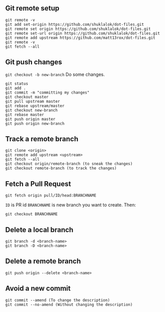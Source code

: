 ## Git remote setup
```
git remote -v
git add set-origin https://github.com/shuklalok/dot-files.git
git remote set origin https://github.com/shuklalok/dot-files.git
git remote set-url origin https://github.com/shuklalok/dot-files.git
git remote add upstream https://github.com/matt13rox/dot-files.git
git remote -v
git fetch --all
```
## Git push changes
```git checkout -b new-branch```
Do some changes.
```
git status
git add .
git commit -m "committing my changes"
git checkout master
git pull upstream master
git rebase upstream/master
git checkout new-branch
git rebase master
git push origin master
git push origin new-branch 
```
## Track a remote branch
```
git clone <origin>
git remote add upstream <upstream>
git fetch --all
git checkout origin/remote-branch (to sneak the changes)
git checkout remote-branch (to track the changes)
```
## Fetch a Pull Request
```
git fetch origin pull/ID/head:BRANCHNAME
```
```ID``` is PR id
```BRANCHNAME``` is new branch you want to create.
Then:
```
git checkout BRANCHNAME
```
## Delete a local branch
```
git branch -d <branch-name>
git branch -D <branch-name>
```
## Delete a remote branch
```
git push origin --delete <branch-name>
```
## Avoid a new commit
```
git commit --amend (To change the description)
git commit --no-amend (Without changing the description)
```
